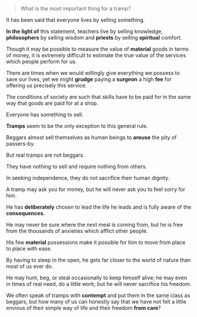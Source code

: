 > What is the most important thing for a tramp?



It has been said that everyone lives by selling something. 

**In the light of** this statement, teachers live by selling knowledge, **philosophers** by selling wisdom and **priests** by selling **spiritual** comfort. 

Though it may be possible to measure the value of **material** goods in terms of money, it is extremely difficult to estimate the true value of the services which people perform for us. 

There are times when we would willingly give everything we possess to save our lives, yet we might **grudge** paying a **surgeon** a high **fee** for offering us precisely this service. 

The conditions of society are such that skills have to be paid for in the same way that goods are paid for at a shop. 

Everyone has something to sell.



**Tramps** seem to be the only exception to this general rule. 

Beggars almost sell themselves as human beings to **arouse** the pity of passers-by. 

But real tramps are not beggars. 

They have nothing to sell and require nothing from others. 

In seeking independence, they do not sacrifice their human dignity.

A tramp may ask you for money, but he will never ask you to feel sorry for him. 

He has **deliberately** chosen to lead the life he leads and is fully aware of the **consequences.** 

He may never be sure where the next meal is coming from, but he is free from the thousands of anxieties which afflict other people. 

His few **material** possessions make it possible for him to move from place to place with ease. 

By having to sleep in the open, he gets far closer to the world of nature than most of us ever do. 

He may hunt, beg, or steal occasionally to keep himself alive; he may even in times of real need, do a little work; but he will never sacrifice his freedom. 

We often speak of tramps with **contempt** and put them in the same class as beggars, but how many of us can honestly say that we have not felt a little envious of their simple way of life and their freedom **from care**?